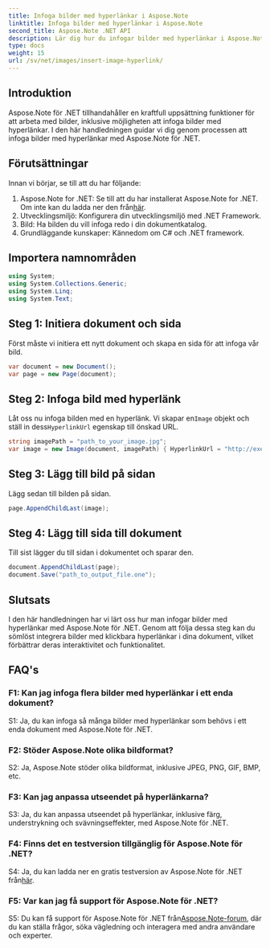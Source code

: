 ```yaml
---
title: Infoga bilder med hyperlänkar i Aspose.Note
linktitle: Infoga bilder med hyperlänkar i Aspose.Note
second_title: Aspose.Note .NET API
description: Lär dig hur du infogar bilder med hyperlänkar i Aspose.Note för .NET utan ansträngning. Förbättra dokumentinteraktiviteten med klickbara bilder.
type: docs
weight: 15
url: /sv/net/images/insert-image-hyperlink/
---
```

## Introduktion

Aspose.Note för .NET tillhandahåller en kraftfull uppsättning funktioner för att arbeta med bilder, inklusive möjligheten att infoga bilder med hyperlänkar. I den här handledningen guidar vi dig genom processen att infoga bilder med hyperlänkar med Aspose.Note för .NET.

## Förutsättningar

Innan vi börjar, se till att du har följande:

1.  Aspose.Note for .NET: Se till att du har installerat Aspose.Note for .NET. Om inte kan du ladda ner den från[här](https://releases.aspose.com/note/net/).
2. Utvecklingsmiljö: Konfigurera din utvecklingsmiljö med .NET Framework.
3. Bild: Ha bilden du vill infoga redo i din dokumentkatalog.
4. Grundläggande kunskaper: Kännedom om C# och .NET framework.

## Importera namnområden

```csharp
using System;
using System.Collections.Generic;
using System.Linq;
using System.Text;
```

## Steg 1: Initiera dokument och sida

Först måste vi initiera ett nytt dokument och skapa en sida för att infoga vår bild.

```csharp
var document = new Document();
var page = new Page(document);
```

## Steg 2: Infoga bild med hyperlänk

Låt oss nu infoga bilden med en hyperlänk. Vi skapar en`Image` objekt och ställ in dess`HyperlinkUrl` egenskap till önskad URL.

```csharp
string imagePath = "path_to_your_image.jpg";
var image = new Image(document, imagePath) { HyperlinkUrl = "http://exempel.com" };
```

## Steg 3: Lägg till bild på sidan

Lägg sedan till bilden på sidan.

```csharp
page.AppendChildLast(image);
```

## Steg 4: Lägg till sida till dokument

Till sist lägger du till sidan i dokumentet och sparar den.

```csharp
document.AppendChildLast(page);
document.Save("path_to_output_file.one");
```

## Slutsats

I den här handledningen har vi lärt oss hur man infogar bilder med hyperlänkar med Aspose.Note för .NET. Genom att följa dessa steg kan du sömlöst integrera bilder med klickbara hyperlänkar i dina dokument, vilket förbättrar deras interaktivitet och funktionalitet.

## FAQ's

### F1: Kan jag infoga flera bilder med hyperlänkar i ett enda dokument?

S1: Ja, du kan infoga så många bilder med hyperlänkar som behövs i ett enda dokument med Aspose.Note för .NET.

### F2: Stöder Aspose.Note olika bildformat?

S2: Ja, Aspose.Note stöder olika bildformat, inklusive JPEG, PNG, GIF, BMP, etc.

### F3: Kan jag anpassa utseendet på hyperlänkarna?

S3: Ja, du kan anpassa utseendet på hyperlänkar, inklusive färg, understrykning och svävningseffekter, med Aspose.Note för .NET.

### F4: Finns det en testversion tillgänglig för Aspose.Note för .NET?

 S4: Ja, du kan ladda ner en gratis testversion av Aspose.Note för .NET från[här](https://releases.aspose.com/).

### F5: Var kan jag få support för Aspose.Note för .NET?

 S5: Du kan få support för Aspose.Note för .NET från[Aspose.Note-forum](https://forum.aspose.com/c/note/28), där du kan ställa frågor, söka vägledning och interagera med andra användare och experter.